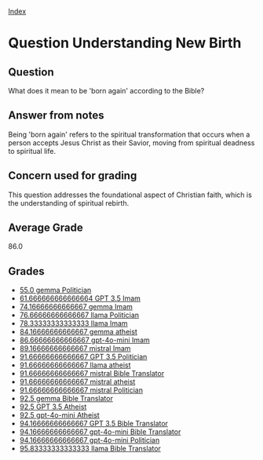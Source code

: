 
[Index](../../index.md)
# Question Understanding New Birth
## Question
What does it mean to be 'born again' according to the Bible?

## Answer from notes
Being 'born again' refers to the spiritual transformation that occurs when a person accepts Jesus Christ as their Savior, moving from spiritual deadness to spiritual life.

## Concern used for grading
This question addresses the foundational aspect of Christian faith, which is the understanding of spiritual rebirth.

## Average Grade
86.0

## Grades
 * [55.0 gemma Politician](../answers/gemma_Politician/Understanding_New_Birth.md)
 * [61.666666666666664 GPT 3.5 Imam](../answers/GPT_3.5_Imam/Understanding_New_Birth.md)
 * [74.16666666666667 gemma Imam](../answers/gemma_Imam/Understanding_New_Birth.md)
 * [76.66666666666667 llama Politician](../answers/llama_Politician/Understanding_New_Birth.md)
 * [78.33333333333333 llama Imam](../answers/llama_Imam/Understanding_New_Birth.md)
 * [84.16666666666667 gemma atheist](../answers/gemma_atheist/Understanding_New_Birth.md)
 * [86.66666666666667 gpt-4o-mini Imam](../answers/gpt-4o-mini_Imam/Understanding_New_Birth.md)
 * [89.16666666666667 mistral Imam](../answers/mistral_Imam/Understanding_New_Birth.md)
 * [91.66666666666667 GPT 3.5 Politician](../answers/GPT_3.5_Politician/Understanding_New_Birth.md)
 * [91.66666666666667 llama atheist](../answers/llama_atheist/Understanding_New_Birth.md)
 * [91.66666666666667 mistral Bible Translator](../answers/mistral_Bible_Translator/Understanding_New_Birth.md)
 * [91.66666666666667 mistral atheist](../answers/mistral_atheist/Understanding_New_Birth.md)
 * [91.66666666666667 mistral Politician](../answers/mistral_Politician/Understanding_New_Birth.md)
 * [92.5 gemma Bible Translator](../answers/gemma_Bible_Translator/Understanding_New_Birth.md)
 * [92.5 GPT 3.5 Atheist](../answers/GPT_3.5_Atheist/Understanding_New_Birth.md)
 * [92.5 gpt-4o-mini Atheist](../answers/gpt-4o-mini_Atheist/Understanding_New_Birth.md)
 * [94.16666666666667 GPT 3.5 Bible Translator](../answers/GPT_3.5_Bible_Translator/Understanding_New_Birth.md)
 * [94.16666666666667 gpt-4o-mini Bible Translator](../answers/gpt-4o-mini_Bible_Translator/Understanding_New_Birth.md)
 * [94.16666666666667 gpt-4o-mini Politician](../answers/gpt-4o-mini_Politician/Understanding_New_Birth.md)
 * [95.83333333333333 llama Bible Translator](../answers/llama_Bible_Translator/Understanding_New_Birth.md)
